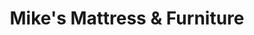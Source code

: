 ---
title: "Mike's Mattress & Furniture"
url: /saddle-brook/mikes-mattress-and-furniture/
shop: bed
---